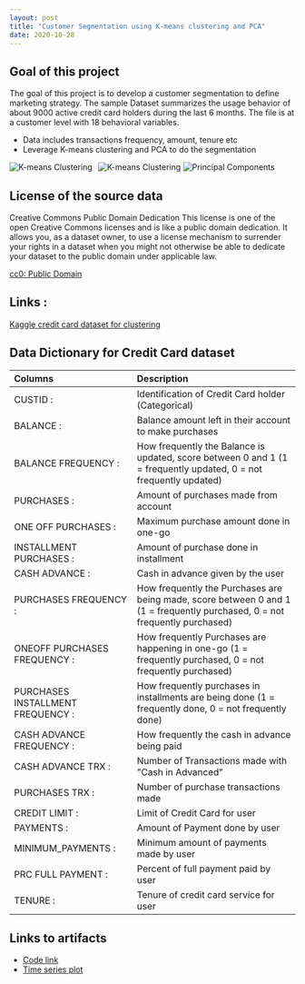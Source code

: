```yaml
---
layout: post
title: "Customer Segmentation using K-means clustering and PCA"
date: 2020-10-28
---
```


<h2><strong> Goal of this project </strong></h2>
<p>The goal of this project is to develop a customer segmentation to define marketing strategy. The
sample Dataset summarizes the usage behavior of about 9000 active credit card holders during the last 6 months. The file is at a customer level with 18 behavioral variables.</p>

<ul><li>Data includes transactions frequency, amount, tenure etc</li>
    <li>Leverage K-means clustering and PCA to do the segmentation</li></ul>


<img src="/assests/K-means.jpg"
     alt="K-means Clustering"
     style="float: left; margin-right: 10px;" />
![K-means Clustering](attachment:K-means.jpg)
![Principal Components](attachment:PCA.jpg)


<h2><strong>License of the source data </strong></h2>
<p>Creative Commons Public Domain Dedication
This license is one of the open Creative Commons licenses and is like a public domain dedication. It allows you, as a dataset owner, to use a license mechanism to surrender your rights in a dataset when you might not otherwise be able to dedicate your dataset to the public domain under applicable law.</p>
<a href="https://creativecommons.org/publicdomain/zero/1.0/">cc0: Public Domain</a> 

<h2><strong>Links :</strong></h2>
 <a href="https://www.kaggle.com/arjunbhasin2013/ccdata">Kaggle credit card dataset for clustering</a>

 
<h2><strong>Data Dictionary for Credit Card dataset</strong></h2>

| Columns | Description | 
| :------------- | :----------  | 
|CUSTID : |Identification of Credit Card holder (Categorical)|
|BALANCE :| Balance amount left in their account to make purchases|  
|BALANCE FREQUENCY : |How frequently the Balance is updated, score between 0 and 1 (1 = frequently updated, 0 = not frequently updated)|
|PURCHASES : |Amount of purchases made from account|
|ONE OFF PURCHASES : |Maximum purchase amount done in one-go|
|INSTALLMENT PURCHASES : |Amount of purchase done in installment|
|CASH ADVANCE : |Cash in advance given by the user|
|PURCHASES FREQUENCY : |How frequently the Purchases are being made, score between 0 and 1 (1 = frequently purchased, 0 = not frequently purchased)|
|ONEOFF PURCHASES FREQUENCY : |How frequently Purchases are happening in one-go (1 = frequently purchased, 0 = not frequently purchased)|
|PURCHASES INSTALLMENT FREQUENCY : |How frequently purchases in installments are being done (1 = frequently done, 0 = not frequently done)|
|CASH ADVANCE FREQUENCY : |How frequently the cash in advance being paid|
|CASH ADVANCE TRX : |Number of Transactions made with "Cash in Advanced"|
|PURCHASES TRX : |Number of purchase transactions made|
|CREDIT LIMIT : |Limit of Credit Card for user|
|PAYMENTS : |Amount of Payment done by user|
|MINIMUM_PAYMENTS :| Minimum amount of payments made by user|
|PRC FULL PAYMENT : |Percent of full payment paid by user|
|TENURE : |Tenure of credit card service for user|

<h2><strong>Links to artifacts</strong></h2>
<ul><li><a href="/Wikipedia_traffic_analysis.html">Code link</a></li>
 <li><a href="/wikipedia_traffic_plot.jpg">Time series plot</a></li></ul>
